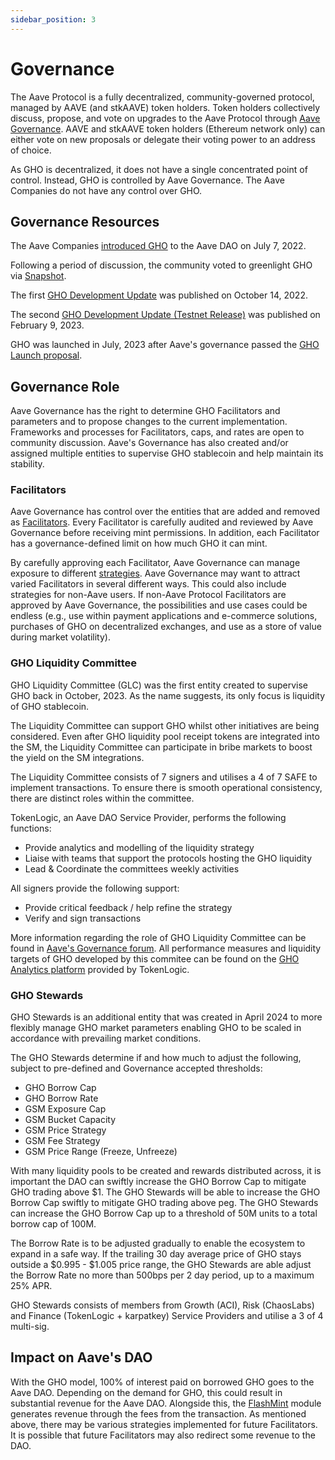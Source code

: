 ```yaml
---
sidebar_position: 3
---
```


# Governance

The Aave Protocol is a fully decentralized, community-governed protocol, managed by AAVE (and stkAAVE) token holders. Token holders collectively discuss, propose, and vote on upgrades to the Aave Protocol through [Aave Governance](https://governance.aave.com/). AAVE and stkAAVE token holders (Ethereum network only) can either vote on new proposals or delegate their voting power to an address of choice.

As GHO is decentralized, it does not have a single concentrated point of control. Instead, GHO is controlled by Aave Governance. The Aave Companies do not have any control over GHO.

## Governance Resources

The Aave Companies [introduced GHO](https://governance.aave.com/t/introducing-gho/8730) to the Aave DAO on July 7, 2022.

Following a period of discussion, the community voted to greenlight GHO via [Snapshot](https://snapshot.org/#/aave.eth/proposal/0xb17b3294dcb08316cb623c717add7f82df54948d558992f886be59d0958e9b24).

The first [GHO Development Update](https://governance.aave.com/t/gho-development-update/10267) was published on October 14, 2022.

The second [GHO Development Update (Testnet Release)](https://governance.aave.com/t/gho-development-update-testnet-release/11631) was published on February 9, 2023.

GHO was launched in July, 2023 after Aave's governance passed the [GHO Launch proposal](https://governance.aave.com/t/arfc-gho-mainnet-launch/13574).

## Governance Role

Aave Governance has the right to determine GHO Facilitators and parameters and to propose changes to the current implementation. Frameworks and processes for Facilitators, caps, and rates are open to community discussion. Aave's Governance has also created and/or assigned multiple entities to supervise GHO stablecoin and help maintain its stability.

### Facilitators

Aave Governance has control over the entities that are added and removed as [Facilitators](./gho-facilitators.md). Every Facilitator is carefully audited and reviewed by Aave Governance before receiving mint permissions. In addition, each Facilitator has a governance-defined limit on how much GHO it can mint.

By carefully approving each Facilitator, Aave Governance can manage exposure to different [strategies](./gho-facilitators.md#facilitator-strategies). Aave Governance may want to attract varied Facilitators in several different ways. This could also include strategies for non-Aave users. If non-Aave Protocol Facilitators are approved by Aave Governance, the possibilities and use cases could be endless (e.g., use within payment applications and e-commerce solutions, purchases of GHO on decentralized exchanges, and use as a store of value during market volatility).

### GHO Liquidity Committee

GHO Liquidity Committee (GLC) was the first entity created to supervise GHO back in October, 2023. As the name suggests, its only focus is liquidity of GHO stablecoin.

The Liquidity Committee can support GHO whilst other initiatives are being considered. Even after GHO liquidity pool receipt tokens are integrated into the SM, the Liquidity Committee can participate in bribe markets to boost the yield on the SM integrations.

The Liquidity Committee consists of 7 signers and utilises a 4 of 7 SAFE to implement transactions. To ensure there is smooth operational consistency, there are distinct roles within the committee.

TokenLogic, an Aave DAO Service Provider, performs the following functions: 
 - Provide analytics and modelling of the liquidity strategy
 - Liaise with teams that support the protocols hosting the GHO liquidity
 - Lead & Coordinate the committees weekly activities
 
All signers provide the following support:
 - Provide critical feedback / help refine the strategy
 - Verify and sign transactions

More information regarding the role of GHO Liquidity Committee can be found in [Aave's Governance forum](https://governance.aave.com/t/temp-check-treasury-management-create-and-fund-gho-liquidity-committee/14800). All performance measures and liquidity targets of GHO developed by this commitee can be found on the [GHO Analytics platform](https://aave.tokenlogic.xyz/liquidity-committee) provided by TokenLogic.

### GHO Stewards

GHO Stewards is an additional entity that was created in April 2024 to more flexibly manage GHO market parameters enabling GHO to be scaled in accordance with prevailing market conditions.

The GHO Stewards determine if and how much to adjust the following, subject to pre-defined and Governance accepted thresholds:

- GHO Borrow Cap
- GHO Borrow Rate
- GSM Exposure Cap
- GSM Bucket Capacity
- GSM Price Strategy
- GSM Fee Strategy
- GSM Price Range (Freeze, Unfreeze)

With many liquidity pools to be created and rewards distributed across, it is important the DAO can swiftly increase the GHO Borrow Cap to mitigate GHO trading above $1. The GHO Stewards will be able to increase the GHO Borrow Cap swiftly to mitigate GHO trading above peg. The GHO Stewards can increase the GHO Borrow Cap up to a threshold of 50M units to a total borrow cap of 100M.

The Borrow Rate is to be adjusted gradually to enable the ecosystem to expand in a safe way. If the trailing 30 day average price of GHO stays outside a $0.995 - $1.005 price range, the GHO Stewards are able adjust the Borrow Rate no more than 500bps per 2 day period, up to a maximum 25% APR.

GHO Stewards consists of members from Growth (ACI), Risk (ChaosLabs) and Finance (TokenLogic + karpatkey) Service Providers and utilise a 3 of 4 multi-sig.

## Impact on Aave's DAO

With the GHO model, 100% of interest paid on borrowed GHO goes to the Aave DAO. Depending on the demand for GHO, this could result in substantial revenue for the Aave DAO. Alongside this, the [FlashMint](../fundamental-concepts/flashmint.md) module generates revenue through the fees from the transaction. As mentioned above, there may be various strategies implemented for future Facilitators. It is possible that future Facilitators may also redirect some revenue to the DAO.
